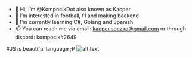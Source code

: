 - 👋 Hi, I’m @KompocikDot also known as Kacper
- 👀 I’m interested in football, f1 and making backend
- 🌱 I’m currently learning C#, Golang and Spanish
- 📫 You can reach me via email: kacper.soczko@gmail.com or through discord: kompocik#2649

#JS is beautiful language ;P
![alt text](https://user-images.githubusercontent.com/58148956/152004680-7d13834e-6dd3-4625-b0c1-8371764027eb.png)

<!---
KompocikDot/KompocikDot is a ✨ special ✨ repository because its `README.md` (this file) appears on your GitHub profile.
You can click the Preview link to take a look at your changes.
--->
